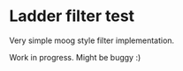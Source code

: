 # Ladder filter test

Very simple moog style filter implementation.

Work in progress. Might be buggy :)
